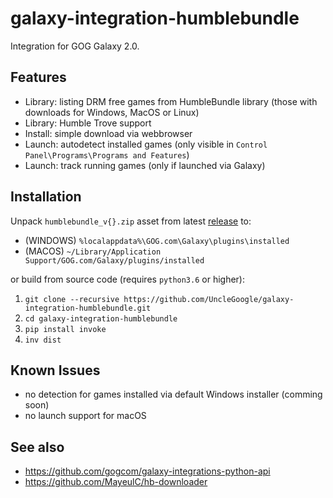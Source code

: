 # galaxy-integration-humblebundle

Integration for GOG Galaxy 2.0.

## Features

* Library: listing DRM free games from HumbleBundle library (those with downloads for Windows, MacOS or Linux)
* Library: Humble Trove support
* Install: simple download via webbrowser
* Launch: autodetect installed games (only visible in `Control Panel\Programs\Programs and Features`)
* Launch: track running games (only if launched via Galaxy)

## Installation

Unpack `humblebundle_v{}.zip` asset from latest [release][1] to:
- (WINDOWS) `%localappdata%\GOG.com\Galaxy\plugins\installed`
- (MACOS) `~/Library/Application Support/GOG.com/Galaxy/plugins/installed`

or build from source code (requires `python3.6` or higher):

1. `git clone --recursive https://github.com/UncleGoogle/galaxy-integration-humblebundle.git`
2. `cd galaxy-integration-humblebundle`
3. `pip install invoke`
4. `inv dist`

## Known Issues

- no detection for games installed via default Windows installer (comming soon)
- no launch support for macOS

## See also
- https://github.com/gogcom/galaxy-integrations-python-api
- https://github.com/MayeulC/hb-downloader

[1]: https://github.com/UncleGoogle/galaxy-integration-humblebundle/releases
